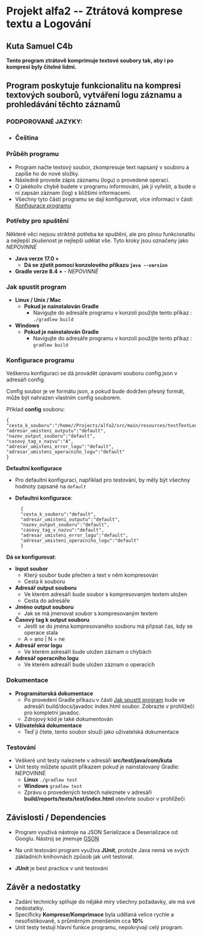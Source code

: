 # Projekt alfa2 -- Ztrátová komprese textu a Logování
## Kuta Samuel C4b 

**Tento program ztrátově komprimuje textové soubory tak, aby i po kompresi byly čitelné lidmi.**

## Program poskytuje funkcionalitu na kompresi textových souborů, vytváření logu záznamu a prohledávání těchto záznamů

### PODPOROVANÉ JAZYKY:
- ### Čeština

### Průběh programu
- Program načte textový soubor, zkompresuje text napsaný v souboru a zapíše ho do nové složky.
- Následně provede zápis záznamu (logu) o provedené operaci.
- O jakékoliv chybě budete v programu informováni, jak ji vyřešit, a bude o ní zapsán záznam (log) s bližšími informacemi. 
- Všechny tyto části programu se dají konfigurovat, více informací v části [Konfigurace programu](#konfigurace-programu)

### Potřeby pro spuštění
Některé věci nejsou striktně potřeba ke spuštění, ale pro plnou funkcionalitu a nejlepší zkušenost je nejlepší udělat vše. Tyto kroky jsou označeny jako *NEPOVINNÉ*
- **Java verze 17.0 +**
    - **Dá se zjistit pomocí konzolového příkazu `java --version`**
- **Gradle verze 8.4 +** - *NEPOVINNÉ*

### Jak spustit program


- **Linux / Unix / Mac**
    - **Pokud je nainstalován Gradle**
        - Navigujte do adresáře programu v konzoli
    použijte tento příkaz : `./gradlew build`
- **Windows**
    - **Pokud je nainstalován Gradle**
        - Navigujte do adresáře programu v konzoli
    použijte tento příkaz : `gradlew build`

### Konfigurace programu
Veškerou konfiguraci se dá provádět úpravami souboru config.json v adresáři config.

Config soubor je ve formátu json, a pokud bude dodržen přesný formát, může být nahrazen vlastním config souborem.

Příklad **config** souboru:


    {
    "cesta_k_souboru":"/home//Projects/alfa2/src/main/resources/testTextLong.txt",
    "adresar_umisteni_outputu":"default",
    "nazev_output_souboru":"default",
    "casovy_tag_v_nazvu":"A",
    "adresar_umisteni_error_logu":"default",
    "adresar_umisteni_operacniho_logu":"default"
    }

**Defaultní konfigurace**
- Pro defaultní konfiguraci, například pro testování, by měly být všechny hodnoty zapsané na `default`
- **Defaultní konfigurace**:
    
        {
        "cesta_k_souboru":"default",
        "adresar_umisteni_outputu":"default",
        "nazev_output_souboru":"default",
        "casovy_tag_v_nazvu":"default",
        "adresar_umisteni_error_logu":"default",
        "adresar_umisteni_operacniho_logu":"default"
        }
    


**Dá se konfigurovat**:
- **Input soubor**
    - Který soubor bude přečten a text v něm kompresován
    - Cesta k souboru
- **Adresář output souboru**
    - Ve kterém adresáři bude soubor s kompresovaným textem uložen
    - Cesta do adresáře
- **Jméno output souboru**
    - Jak se má jmenovat soubor s kompresovaným textem
- **Časový tag k output souboru**
    - Jestli se do jména kompresovaného souboru má připsat čas, kdy se operace stala
    - A = ano | N = ne
- **Adresář error logu**
    - Ve kterém adresáři bude uložen záznam o chybách
- **Adresář operacního logu**
    - Ve kterém adresáři bude uložen záznam o operacích
### Dokumentace
- **Programátorská dokumentace** 
    - Po provedení Gradle příkazu v části [Jak spustit program](#jak-spustit-program) bude ve adresáři build/docs/javadoc index.html soubor. Zobrazte v prohlížeči pro kompletní javadoc.
    - Zdrojový kód je také dokumentován
- **Uživatelská dokumentace**
    - Teď ji čtete, tento soubor slouží jako uživatelská dokumentace

### Testování
- Veškeré unit testy naleznete v adresáři **src/test/java/com/kuta**
- Unit testy můžete spustit příkazem pokud je nainstalovaný Gradle: NEPOVINNÉ
    - **Linux** `./gradlew test`
    - **Windows** `gradlew test`
    - Zprávu o provedených testech naleznete v adresáři **build/reports/tests/test/index.html** otevřete soubor v prohlížeči


## Závislosti / Dependencies
- Program využívá nástroje na JSON Serializace a Deserializace od Googlu. Nástroj se jmenuje [GSON](https://github.com/google/gson) 

- Na unit testování program využíva **JUnit**, protože Java nemá ve svých základních knihovnách způsob jak unit testovat.
- **JUnit** je best practice v unit testování

## Závěr a nedostatky
- Zadání technicky splňuje do nějáké míry všechny požadavky, ale má své nedostatky.
- Specificky **Komprese/Komprimace** byla udělaná velice rychle a nesofistikovaně, s průměrným zmenšením cca **10%**
- Unit testy testují hlavní funkce programu, nepokrývají celý program.
